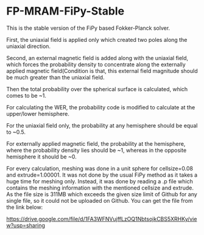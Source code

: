 # FP-MRAM-FiPy-Stable
This is the stable version of the FiPy based Fokker-Planck solver.


First, the uniaxial field is applied only which created two poles along the uniaxial direction.


Second, an external magnetic field is added along with the uniaxial field, which forces the probability density to concentrate along the externally applied magnetic field(Condition is that, this external field magnitude should be much greater than the uniaxial field.


Then the total probability over the spherical surface is calculated, which comes to be ~1.


For calculating the WER, the probability code is modified to calculate at the upper/lower hemisphere. 


For the uniaxial field only, the probability at any hemisphere should be equal to ~0.5.


For externally applied magnetic field, the probability at the hemisphere, where the probability density lies should be ~1, whereas in the opposite hemisphere it should be ~0. 


For every calculation, meshing was done in a unit sphere for cellsize=0.08 and extrude=1.00001. It was not done by the usual FiPy method as it takes a huge time for meshing only. Instead, it was done by reading a .p file which contains the meshing information with the mentioned cellsize and extrude. As the file size is 311MB which exceeds the given size limit of Github for any single file, so it could not be uploaded on Github. You can get the file from the link below:

https://drive.google.com/file/d/1FA3WFNVujffLzOQ1NbtsojkCBS5XRHKy/view?usp=sharing

